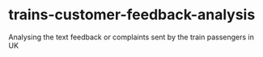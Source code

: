 # trains-customer-feedback-analysis
Analysing the text feedback or complaints sent by the train passengers in UK
